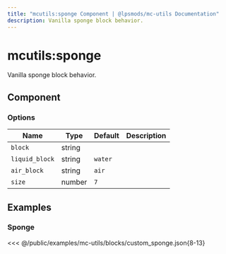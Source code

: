 ```yaml
---
title: "mcutils:sponge Component | @lpsmods/mc-utils Documentation"
description: Vanilla sponge block behavior.
---
```


# mcutils:sponge

Vanilla sponge block behavior.

## Component

### Options

| Name           | Type   | Default | Description |
| -------------- | ------ | ------- | ----------- |
| `block`        | string |         |             |
| `liquid_block` | string | `water` |             |
| `air_block`    | string | `air`   |             |
| `size`         | number | `7`     |             |

## Examples

### Sponge

<<< @/public/examples/mc-utils/blocks/custom_sponge.json{8-13}
